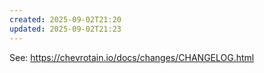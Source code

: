 ```yaml
---
created: 2025-09-02T21:20
updated: 2025-09-02T21:23
---
```

See: https://chevrotain.io/docs/changes/CHANGELOG.html
